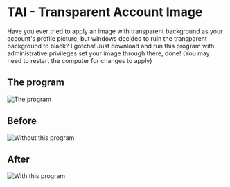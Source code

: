 # TAI - Transparent Account Image
Have you ever tried to apply an image with transparent background as your account's profile picture, but windows decided to ruin the transparent background to black? I gotcha! Just download and run this program with administrative privileges set your image through there, done! (You may need to restart the computer for changes to apply) 

## The program
![The program](https://user-images.githubusercontent.com/85069997/148305543-6afd7c03-1ba3-4f1f-8a64-41340182eac4.png)

## Before
![Without this program](https://user-images.githubusercontent.com/85069997/148305571-a18e58c1-b741-4324-b688-e75a780a075a.png)

## After
![With this program](https://user-images.githubusercontent.com/85069997/148305585-51784111-ac26-4b62-bf3e-ef00d8c1077e.png)
